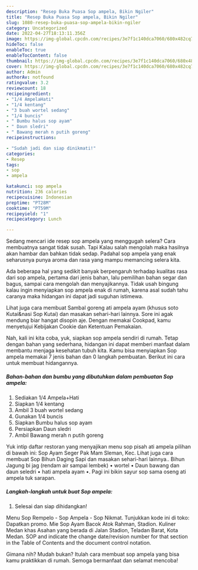 ```yaml
---
description: "Resep Buka Puasa Sop ampela, Bikin Ngiler"
title: "Resep Buka Puasa Sop ampela, Bikin Ngiler"
slug: 1080-resep-buka-puasa-sop-ampela-bikin-ngiler
category: Uncategorized
date: 2022-04-27T18:13:11.356Z
image: https://img-global.cpcdn.com/recipes/3e7f1c140dca7060/680x482cq70/sop-ampela-foto-resep-utama.jpg
hideToc: false
enableToc: true
enableTocContent: false
thumbnail: https://img-global.cpcdn.com/recipes/3e7f1c140dca7060/680x482cq70/sop-ampela-foto-resep-utama.jpg
cover: https://img-global.cpcdn.com/recipes/3e7f1c140dca7060/680x482cq70/sop-ampela-foto-resep-utama.jpg
author: Admin
authorAv: notfound
ratingvalue: 3.2
reviewcount: 18
recipeingredient:
- "1/4 AmpelaHati"
- "1/4 kentang"
- "3 buah wortel sedang"
- "1/4 buncis"
- " Bumbu halus sop ayam"
- " Daun sledri"
- " Bawang merah n putih goreng"
recipeinstructions:

- "Sudah jadi dan siap dinikmati!"
categories:
- Resep
tags:
- sop
- ampela

katakunci: sop ampela 
nutrition: 236 calories
recipecuisine: Indonesian
preptime: "PT28M"
cooktime: "PT59M"
recipeyield: "1"
recipecategory: Lunch

---
```



Sedang mencari ide resep sop ampela yang menggugah selera? Cara membuatnya sangat tidak susah. Tapi Kalau salah mengolah maka hasilnya akan hambar dan bahkan tidak sedap. Padahal sop ampela yang enak seharusnya punya aroma dan rasa yang mampu memancing selera kita.


Ada beberapa hal yang sedikit banyak berpengaruh terhadap kualitas rasa dari sop ampela, pertama dari jenis bahan, lalu pemilihan bahan segar dan bagus, sampai cara mengolah dan menyajikannya. Tidak usah bingung kalau ingin menyiapkan sop ampela enak di rumah, karena asal sudah tahu caranya maka hidangan ini dapat jadi suguhan istimewa.

Lihat juga cara membuat Sambal goreng ati ampela ayam (khusus soto Kutai&amp;nasi Sop Kutai) dan masakan sehari-hari lainnya. Sore ini agak mendung biar hangat disopin aje. Dengan memakai Cookpad, kamu menyetujui Kebijakan Cookie dan Ketentuan Pemakaian.


Nah, kali ini kita coba, yuk, siapkan sop ampela sendiri di rumah. Tetap dengan bahan yang sederhana, hidangan ini dapat memberi manfaat dalam membantu menjaga kesehatan tubuh kita. Kamu bisa menyiapkan Sop ampela memakai 7 jenis bahan dan 0 langkah pembuatan. Berikut ini cara untuk membuat hidangannya.

<!--inarticleads1-->

##### Bahan-bahan dan bumbu yang dibutuhkan dalam pembuatan Sop ampela:

1. Sediakan 1/4 Ampela+Hati
1. Siapkan 1/4 kentang
1. Ambil 3 buah wortel sedang
1. Gunakan 1/4 buncis
1. Siapkan  Bumbu halus sop ayam
1. Persiapkan  Daun sledri
1. Ambil  Bawang merah n putih goreng


Yuk intip daftar restoran yang menyajikan menu sop pisah ati ampela pilihan di bawah ini: Sop Ayam Seger Pak Mam Sleman, Kec. Lihat juga cara membuat Sop Bihun Daging Sapi dan masakan sehari-hari lainnya.. Bihun Jagung bi jag (rendam air sampai lembek) • wortel • Daun bawang dan daun seledri • hati ampela ayam •. Pagi ini bikin sayur sop sama oseng ati ampela tuk sarapan. 

<!--inarticleads2-->

##### Langkah-langkah untuk buat Sop ampela:


1. Selesai dan siap dihidangkan!

Menu Sop Rempelo - Sop Ampela - Sop Nikmat. Tunjukkan kode ini di toko: Dapatkan promo. Mie Sop Ayam Bacok Atok Rahman, Stadion. Kuliner Medan khas Asahan yang berada di Jalan Stadion, Teladan Barat, Kota Medan. SOP and indicate the change date/revision number for that section in the Table of Contents and the document control notation. 

Gimana nih? Mudah bukan? Itulah cara membuat sop ampela yang bisa kamu praktikkan di rumah. Semoga bermanfaat dan selamat mencoba!
